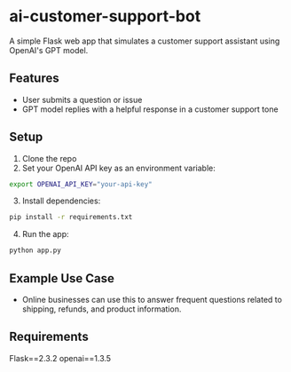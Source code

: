 # ai-customer-support-bot

A simple Flask web app that simulates a customer support assistant using OpenAI's GPT model.

## Features
- User submits a question or issue
- GPT model replies with a helpful response in a customer support tone

## Setup

1. Clone the repo
2. Set your OpenAI API key as an environment variable:

```bash
export OPENAI_API_KEY="your-api-key"
```

3. Install dependencies:

```bash
pip install -r requirements.txt
```

4. Run the app:

```bash
python app.py
```

## Example Use Case
- Online businesses can use this to answer frequent questions related to shipping, refunds, and product information.

## Requirements
Flask==2.3.2
openai==1.3.5
